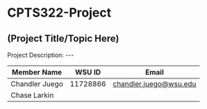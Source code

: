 # CPTS322-Project

## (Project Title/Topic Here)
Project Description: ---

| Member Name | WSU ID | Email |
|----------|----------|----------|
| Chandler Juego | 11728866 | chandler.juego@wsu.edu |
| Chase Larkin |  | |